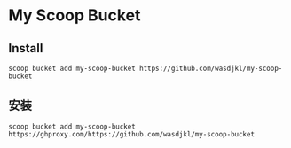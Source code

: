 # My Scoop Bucket

## Install
```shell
scoop bucket add my-scoop-bucket https://github.com/wasdjkl/my-scoop-bucket
```

## 安装
```shell
scoop bucket add my-scoop-bucket https://ghproxy.com/https://github.com/wasdjkl/my-scoop-bucket
```
